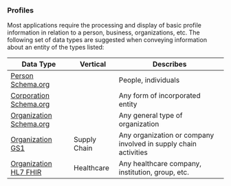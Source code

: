 
### Profiles

Most applications require the processing and display of basic profile information 
in relation to a person, business, organizations, etc. The following set of data 
types are suggested when conveying information about an entity of the types listed:

| Data Type                                                                          | Vertical     | Describes                                                       |
| ---------------------------------------------------------------------------------- | ------------ | --------------------------------------------------------------- |
| [Person](https://schema.org/Person) [Schema.org](https://schema.org)               |              | People, individuals                                             |
| [Corporation](https://schema.org/Corporation)  [Schema.org](https://schema.org)    |              | Any form of incorporated entity                                 |
| [Organization](https://schema.org/Organization)   [Schema.org](https://schema.org) |              | Any general type of organization                                |
| [Organization](https://gs1.org/voc/Organization) [GS1](gs1.org/voc)                | Supply Chain | Any organization or company involved in supply chain activities |
| [Organization](http://hl7.org/fhir/organization.html)  [HL7 FHIR](hl7.org/fhir)    | Healthcare   | Any healthcare company, institution, group, etc.                |